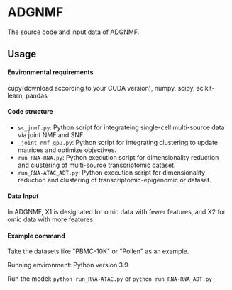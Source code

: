 # ADGNMF
The source code and input data of ADGNMF.

## Usage
#### Environmental requirements
cupy(download according to your CUDA version), 
numpy, 
scipy, 
scikit-learn, 
pandas


#### Code structure
- ```sc_jnmf.py```: Python script for integrateing single-cell multi-source data via joint NMF and SNF.
- ```_joint_nmf_gpu.py```:  Python script for integrating clustering to update matrices and optimize objectives.
- ```run_RNA-RNA.py```: Python execution script for dimensionality reduction and clustering of multi-source transcriptomic dataset.
- ```run_RNA-ATAC_ADT.py```: Python execution script for dimensionality reduction and clustering of transcriptomic-epigenomic or  dataset.

#### Data Input
In ADGNMF, X1 is designated for omic data with fewer features, and X2 for omic data with more features.

#### Example command
Take the datasets like "PBMC-10K" or "Pollen" as an example.

Running environment: Python version 3.9

Run the model:
```python run_RNA-ATAC.py``` or ```python run_RNA-RNA_ADT.py```


